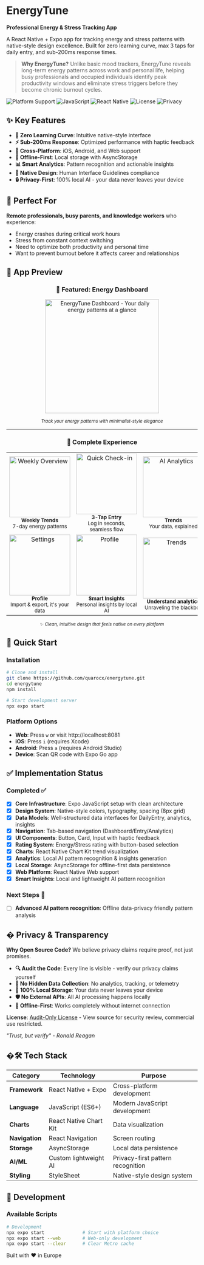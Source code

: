 # EnergyTune

**Professional Energy & Stress Tracking App**

A React Native + Expo app for tracking energy and stress patterns with native-style design excellence. Built for zero learning curve, max 3 taps for daily entry, and sub-200ms response times.

> **Why EnergyTune?** Unlike basic mood trackers, EnergyTune reveals long-term energy patterns across work and personal life, helping busy professionals and occupied individuals identify peak productivity windows and eliminate stress triggers before they become chronic burnout cycles.

![Platform Support](https://img.shields.io/badge/platform-iOS%20%7C%20Android%20%7C%20Web-blue)
![JavaScript](https://img.shields.io/badge/JavaScript-ES6+-yellow)
![React Native](https://img.shields.io/badge/React%20Native-Expo%20SDK%2053-purple)
![License](https://img.shields.io/badge/license-Audit--Only-orange)
![Privacy](https://img.shields.io/badge/privacy-100%25%20Local-green)

## ✨ Key Features

- **🚀 Zero Learning Curve**: Intuitive native-style interface
- **⚡ Sub-200ms Response**: Optimized performance with haptic feedback
- **📱 Cross-Platform**: iOS, Android, and Web support
- **🔄 Offline-First**: Local storage with AsyncStorage
- **📊 Smart Analytics**: Pattern recognition and actionable insights
- **🎨 Native Design**: Human Interface Guidelines compliance
- **🔒 Privacy-First**: 100% local AI - your data never leaves your device

## 🎯 Perfect For

**Remote professionals, busy parents, and knowledge workers** who experience:

- Energy crashes during critical work hours
- Stress from constant context switching
- Need to optimize both productivity and personal time
- Want to prevent burnout before it affects career and relationships

## 📱 App Preview

<div align="center">
  
### 🌟 Featured: Energy Dashboard
<img src="assets/screenshots/dashboard4.jpeg" width="300" alt="EnergyTune Dashboard - Your daily energy patterns at a glance">

<sub><em>Track your energy patterns with minimalist-style elegance</em></sub>

---

### 📸 Complete Experience

<table align="center">
  <tr>
    <td align="center" width="200">
      <img src="assets/screenshots/dashboard2.PNG" width="160" alt="Weekly Overview">
      <br><sub><b>Weekly Trends</b><br>7-day energy patterns</sub>
    </td>
    <td align="center" width="200">
      <img src="assets/screenshots/checkin2.PNG" width="160" alt="Quick Check-in">
      <br><sub><b>3-Tap Entry</b><br>Log in seconds, seamless flow</sub>
    </td>
    <td align="center" width="200">
      <img src="assets/screenshots/analytics1.PNG" width="160" alt="AI Analytics">
      <br><sub><b>Trends</b><br>Your data, explained</sub>
    </td>
  </tr>
  <tr>
    <td align="center">
      <img src="assets/screenshots/settings1.PNG" width="160" alt="Settings">
      <br><sub><b>Profile</b><br>Import & export, it's your data</sub>
    </td>
    <td align="center">
      <img src="assets/screenshots/analytics5.PNG" width="160" alt="Profile">
      <br><sub><b>Smart Insights</b><br>Personal insights by local AI</sub>
    </td>
    <td align="center">
      <img src="assets/screenshots/analytics6.PNG" width="160" alt="Trends">
      <br><sub><b>Understand analytics</b><br>Unraveling the blackbox</sub>
    </td>
  </tr>
</table>

</div>

<div align="center">
  <sub>✨ <em>Clean, intuitive design that feels native on every platform</em></sub>
</div>

## 🚀 Quick Start

### Installation

```bash
# Clone and install
git clone https://github.com/quarocx/energytune.git
cd energytune
npm install

# Start development server
npx expo start
```

### Platform Options

- **Web**: Press `w` or visit http://localhost:8081
- **iOS**: Press `i` (requires Xcode)
- **Android**: Press `a` (requires Android Studio)
- **Device**: Scan QR code with Expo Go app

## ✅ Implementation Status

### Completed ✅

- [x] **Core Infrastructure**: Expo JavaScript setup with clean architecture
- [x] **Design System**: Native-style colors, typography, spacing (8px grid)
- [x] **Data Models**: Well-structured data interfaces for DailyEntry, analytics, insights
- [x] **Navigation**: Tab-based navigation (Dashboard/Entry/Analytics)
- [x] **UI Components**: Button, Card, Input with haptic feedback
- [x] **Rating System**: Energy/Stress rating with button-based selection
- [x] **Charts**: React Native Chart Kit trend visualization
- [x] **Analytics**: Local AI pattern recognition & insights generation
- [x] **Local Storage**: AsyncStorage for offline-first data persistence
- [x] **Web Platform**: React Native Web support
- [x] **Smart Insights**: Local and lightweight AI pattern recognition

### Next Steps 🔄

- [ ] **Advanced AI pattern recognition**: Offline data-privacy friendly pattern analysis

## � Privacy & Transparency

**Why Open Source Code?** We believe privacy claims require proof, not just promises.

- **🔍 Audit the Code**: Every line is visible - verify our privacy claims yourself
- **🚫 No Hidden Data Collection**: No analytics, tracking, or telemetry
- **💾 100% Local Storage**: Your data never leaves your device
- **🛡️ No External APIs**: All AI processing happens locally
- **📱 Offline-First**: Works completely without internet connection

**License**: [Audit-Only License](LICENSE) - View source for security review, commercial use restricted.

_"Trust, but verify" - Ronald Reagan_

## �🛠️ Tech Stack

| Category       | Technology             | Purpose                           |
| -------------- | ---------------------- | --------------------------------- |
| **Framework**  | React Native + Expo    | Cross-platform development        |
| **Language**   | JavaScript (ES6+)      | Modern JavaScript development     |
| **Charts**     | React Native Chart Kit | Data visualization                |
| **Navigation** | React Navigation       | Screen routing                    |
| **Storage**    | AsyncStorage           | Local data persistence            |
| **AI/ML**      | Custom lightweight AI  | Privacy-first pattern recognition |
| **Styling**    | StyleSheet             | Native-style design system        |

## 🔧 Development

### Available Scripts

```bash
# Development
npx expo start              # Start with platform choice
npx expo start --web        # Web-only development
npx expo start --clear      # Clear Metro cache
```

Built with ❤️ in Europe
